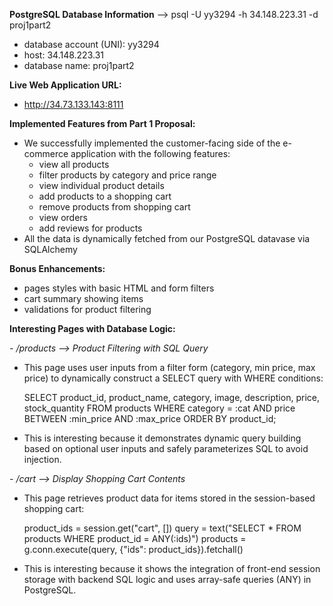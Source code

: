 **PostgreSQL Database Information** --> psql -U yy3294 -h 34.148.223.31 -d proj1part2
- database account (UNI): yy3294
- host: 34.148.223.31
- database name: proj1part2

**Live Web Application URL:**
- http://34.73.133.143:8111

**Implemented Features from Part 1 Proposal:**
- We successfully implemented the customer-facing side of the e-commerce application with
the following features:
  * view all products
  * filter products by category and price range
  * view individual product details
  * add products to a shopping cart
  * remove products from shopping cart
  * view orders
  * add reviews for products
- All the data is dynamically fetched from our PostgreSQL datavase via SQLAlchemy

**Bonus Enhancements:**
- pages styles with basic HTML and form filters
- cart summary showing items
- validations for product filtering

**Interesting Pages with Database Logic:**

*- /products --> Product Filtering with SQL Query*

  * This page uses user inputs from a filter form (category, min price, max price) to dynamically construct a SELECT query with WHERE conditions:

      SELECT product_id, product_name, category, image, description, price, stock_quantity
      FROM products
      WHERE category = :cat AND price BETWEEN :min_price AND :max_price
      ORDER BY product_id;
   
  * This is interesting because it demonstrates dynamic query building based on optional user inputs
  and safely parameterizes SQL to avoid injection.

*- /cart --> Display Shopping Cart Contents*

  * This page retrieves product data for items stored in the session-based shopping cart:
    
      product_ids = session.get("cart", [])
      query = text("SELECT * FROM products WHERE product_id = ANY(:ids)")
      products = g.conn.execute(query, {"ids": product_ids}).fetchall()
    
  * This is interesting because it shows the integration of front-end session storage
  with backend SQL logic and uses array-safe queries (ANY) in PostgreSQL.

